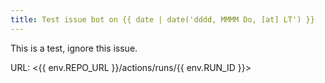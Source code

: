 ```yaml
---
title: Test issue bot on {{ date | date('dddd, MMMM Do, [at] LT') }}
---
```

This is a test, ignore this issue.

URL: <{{ env.REPO_URL }}/actions/runs/{{ env.RUN_ID }}>
